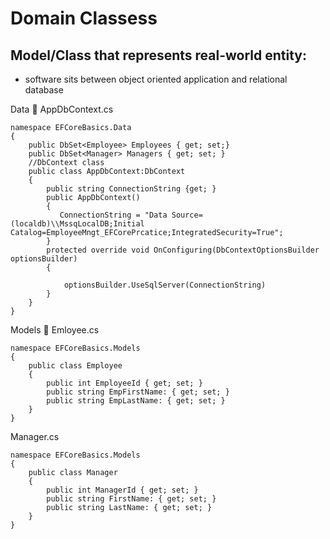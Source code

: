 # **Domain Classess**
## **Model/Class that represents real-world entity:**
- software sits between object oriented application and relational database

Data :open_file_folder: 
AppDbContext.cs
```
namespace EFCoreBasics.Data
{   
    public DbSet<Employee> Employees { get; set;}
    public DbSet<Manager> Managers { get; set; }
    //DbContext class
    public class AppDbContext:DbContext
    {
        public string ConnectionString {get; }
        public AppDbContext()
        {
           ConnectionString = "Data Source=(localdb)\\MssqLocalDB;Initial Catalog=EmployeeMngt_EFCorePrcatice;IntegratedSecurity=True";
        }
        protected override void OnConfiguring(DbContextOptionsBuilder optionsBuilder)
        {

            optionsBuilder.UseSqlServer(ConnectionString)
        }
    }
}
```

Models :open_file_folder:
Emloyee.cs
```
namespace EFCoreBasics.Models
{
    public class Employee
    {
        public int EmployeeId { get; set; }
        public string EmpFirstName: { get; set; }
        public string EmpLastName: { get; set; }
    }
}
```

Manager.cs
```
namespace EFCoreBasics.Models
{
    public class Manager
    {
        public int ManagerId { get; set; }
        public string FirstName: { get; set; }
        public string LastName: { get; set; }
    }
}
```